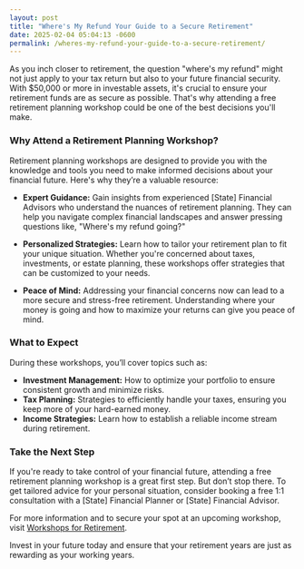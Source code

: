 ```yaml
---
layout: post
title: "Where's My Refund Your Guide to a Secure Retirement"
date: 2025-02-04 05:04:13 -0600
permalink: /wheres-my-refund-your-guide-to-a-secure-retirement/
---
```



As you inch closer to retirement, the question "where's my refund" might not just apply to your tax return but also to your future financial security. With $50,000 or more in investable assets, it's crucial to ensure your retirement funds are as secure as possible. That's why attending a free retirement planning workshop could be one of the best decisions you'll make.

### Why Attend a Retirement Planning Workshop?

Retirement planning workshops are designed to provide you with the knowledge and tools you need to make informed decisions about your financial future. Here's why they’re a valuable resource:

- **Expert Guidance:** Gain insights from experienced [State] Financial Advisors who understand the nuances of retirement planning. They can help you navigate complex financial landscapes and answer pressing questions like, "Where's my refund going?"

- **Personalized Strategies:** Learn how to tailor your retirement plan to fit your unique situation. Whether you're concerned about taxes, investments, or estate planning, these workshops offer strategies that can be customized to your needs.

- **Peace of Mind:** Addressing your financial concerns now can lead to a more secure and stress-free retirement. Understanding where your money is going and how to maximize your returns can give you peace of mind.

### What to Expect

During these workshops, you’ll cover topics such as:

- **Investment Management:** How to optimize your portfolio to ensure consistent growth and minimize risks.
- **Tax Planning:** Strategies to efficiently handle your taxes, ensuring you keep more of your hard-earned money.
- **Income Strategies:** Learn how to establish a reliable income stream during retirement.

### Take the Next Step

If you're ready to take control of your financial future, attending a free retirement planning workshop is a great first step. But don’t stop there. To get tailored advice for your personal situation, consider booking a free 1:1 consultation with a [State] Financial Planner or [State] Financial Advisor. 

For more information and to secure your spot at an upcoming workshop, visit [Workshops for Retirement](https://workshopsforretirement.com).

Invest in your future today and ensure that your retirement years are just as rewarding as your working years.